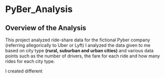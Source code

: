 # PyBer_Analysis

## Overview of the Analysis

  This project analyzed ride-share data for the fictional Pyber company (referring allegorically to Uber or Lyft)
I analyzed the data given to me based on city type **(rural, suburban and urban cities)** and various data points such as the number of drivers, the fare for each ride and how many rides for each city type.

I created different  
